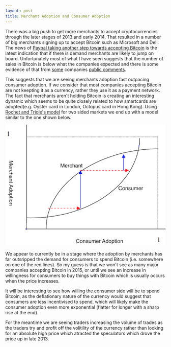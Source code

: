 ```yaml
---
layout: post
title: Merchant Adoption and Consumer Adoption
---
```


There was a big push to get more merchants to accept cryptocurrencies through the later stages of 2013 and early 2014. That resulted in a number of big merchants signing up to accept Bitcoin such as Microsoft and Dell. The news of [Paypal taking another step towards accepting Bitcoin](https://www.cryptocoinsnews.com/breaking-paypal-merchants-can-now-accept-bitcoin/) is the latest indication that if there is demand merchants are likely to jump on board. Unfortunately most of what I have seen suggests that the number of sales in Bitcoin is below what the companies expected and there is some evidence of that from [some](http://www.coindesk.com/overstocks-2014-bitcoin-sales-miss-projections-3-million/) companies [public comments](https://fundraising.mozilla.org/bitcoin-donations-to-mozilla-17-days-in/).

This suggests that we are seeing merchants adoption fast outpacing consumer adoption. If we consider that most companies accepting Bitcoin are not keepting it as a currency, rather they use it as a payment network. The fact that merchants aren't holding Bitcoin is creating an interesting dynamic which seems to be quite closely related to how smartcards are adopted(e.g. Oyster card in London, Octopus card in Hong Kong). Using [Rochet and Triole's model](http://onlinelibrary.wiley.com/doi/10.1162/154247603322493212/abstract) for two sided markets we end up with a model similar to the one shown below. 

![two sided market adoption](/assets/two-sided-market.png)

We appear to currently be in a stage where the adoption by merchants has far outsripped the demand for consumers to spend Bitcoin (i.e. somewhere on one of the red lines). So my guess is that we won't see as many major companies accepting Bitcoin in 2015, or until we see an increase in willingness for consumers to buy things with Bitcoin which is usually occurs when the price increases. 

It will be interesting to see how willing the consumer side will be to spend Bitcoin, as the deflationary nature of the currency would suggest that consumers are less incentivised to spend, which will likely make the consumer adoption even more exponential (flatter for longer with a sharp rise at the end). 

For the meantime we are seeing traders increasing the volume of trades as the traders try and profit off the volitility of the currency rather than looking for an absolute high price which atracted the speculators which drove the price up in late 2013. 
